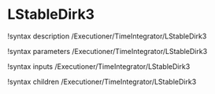 <!-- MOOSE Documentation Stub: Remove this when content is added. -->

# LStableDirk3
!syntax description /Executioner/TimeIntegrator/LStableDirk3

!syntax parameters /Executioner/TimeIntegrator/LStableDirk3

!syntax inputs /Executioner/TimeIntegrator/LStableDirk3

!syntax children /Executioner/TimeIntegrator/LStableDirk3
